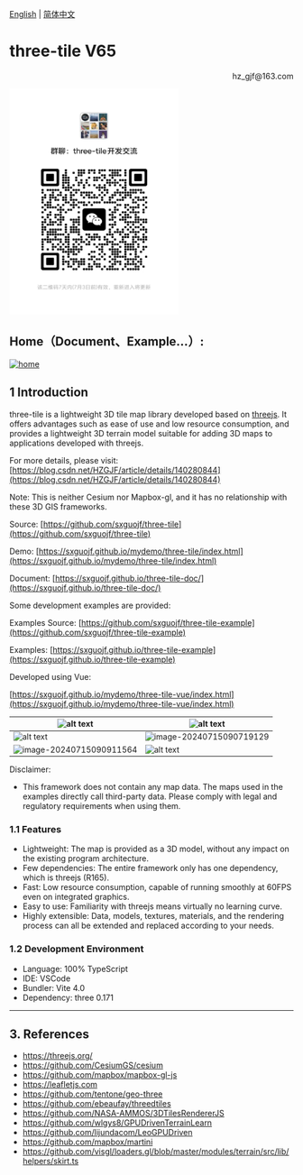 [English](README.md) | [简体中文](README_CN.md)

# **three-tile V65**

<p align='right'>hz_gjf@163.com</p>

<img src="./images/wechat.jpg" width = 300 height = 400>

## Home（Document、Example...）:

[![home](./images/home.png)](https://sxguojf.github.io/three-tile-doc/)

## 1 Introduction

three-tile is a lightweight 3D tile map library developed based on [threejs](https://threejs.org/). It offers advantages such as ease of use and low resource consumption, and provides a lightweight 3D terrain model suitable for adding 3D maps to applications developed with threejs.

For more details, please visit: [https://blog.csdn.net/HZGJF/article/details/140280844](https://blog.csdn.net/HZGJF/article/details/140280844)

Note: This is neither Cesium nor Mapbox-gl, and it has no relationship with these 3D GIS frameworks.

Source: [https://github.com/sxguojf/three-tile](https://github.com/sxguojf/three-tile)

Demo: [https://sxguojf.github.io/mydemo/three-tile/index.html](https://sxguojf.github.io/mydemo/three-tile/index.html)

Document: [https://sxguojf.github.io/three-tile-doc/](https://sxguojf.github.io/three-tile-doc/)

Some development examples are provided:

Examples Source: [https://github.com/sxguojf/three-tile-example](https://github.com/sxguojf/three-tile-example)

Examples: [https://sxguojf.github.io/three-tile-example](https://sxguojf.github.io/three-tile-example)

Developed using Vue:

[https://sxguojf.github.io/mydemo/three-tile-vue/index.html](https://sxguojf.github.io/mydemo/three-tile-vue/index.html)

| ![alt text](images/image-3.png)                                | ![alt text](images/image-4.png)                                |
| -------------------------------------------------------------- | -------------------------------------------------------------- |
| ![alt text](images/image-2.png)                                | ![image-20240715090719129](images/image-20240715090719129.png) |
| ![image-20240715090911564](images/image-20240715090911564.png) | ![alt text](images/image-1.png)                                |

Disclaimer:

- This framework does not contain any map data. The maps used in the examples directly call third-party data. Please comply with legal and regulatory requirements when using them.

### 1.1 Features

- Lightweight: The map is provided as a 3D model, without any impact on the existing program architecture.
- Few dependencies: The entire framework only has one dependency, which is threejs (R165).
- Fast: Low resource consumption, capable of running smoothly at 60FPS even on integrated graphics.
- Easy to use: Familiarity with threejs means virtually no learning curve.
- Highly extensible: Data, models, textures, materials, and the rendering process can all be extended and replaced according to your needs.

### 1.2 Development Environment

- Language: 100% TypeScript
- IDE: VSCode
- Bundler: Vite 4.0
- Dependency: three 0.171

---

## 3. References

- https://threejs.org/
- https://github.com/CesiumGS/cesium
- https://github.com/mapbox/mapbox-gl-js
- https://leafletjs.com
- https://github.com/tentone/geo-three
- https://github.com/ebeaufay/threedtiles
- https://github.com/NASA-AMMOS/3DTilesRendererJS
- https://github.com/wlgys8/GPUDrivenTerrainLearn
- https://github.com/lijundacom/LeoGPUDriven
- https://github.com/mapbox/martini
- https://github.com/visgl/loaders.gl/blob/master/modules/terrain/src/lib/helpers/skirt.ts
